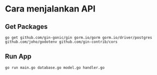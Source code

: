 # Cara menjalankan API

## Get Packages

```
go get github.com/gin-gonic/gin gorm.io/gorm gorm.io/driver/postgres github.com/joho/godotenv github.com/gin-contrib/cors
```

## Run App

```
go run main.go database.go model.go handler.go
```
